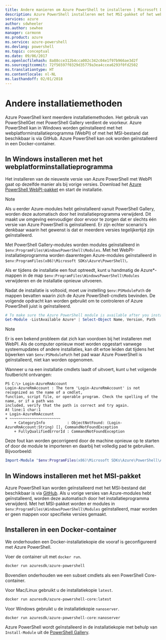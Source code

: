 ```yaml
---
title: Andere manieren om Azure PowerShell te installeren | Microsoft Docs
description: Azure PowerShell installeren met het MSI-pakket of het webplatforminstallatieprogramma.
services: azure
author: sdwheeler
ms.author: sewhee
manager: carmonm
ms.product: azure
ms.service: azure-powershell
ms.devlang: powershell
ms.topic: conceptual
ms.date: 09/06/2017
ms.openlocfilehash: 8a88cce312b4cca002c342c04e1f97b966ae3d2f
ms.sourcegitcommit: 72f56597f0329d35779a3ea4ccea6293f0fd2502
ms.translationtype: HT
ms.contentlocale: nl-NL
ms.lasthandoff: 02/01/2018
---
```

# <a name="other-installation-methods"></a>Andere installatiemethoden

Azure PowerShell kent meerdere installatiemethoden. Het gebruik van PowerShellGet met PowerShell Gallery verdient de voorkeur. Azure PowerShell kan in Windows worden geïnstalleerd met het webplatforminstallatieprogramma (WebPI) of met het MSI-bestand dat beschikbaar is via GitHub. Azure PowerShell kan ook worden geïnstalleerd in een Docker-container.

## <a name="install-on-windows-using-the-web-platform-installer"></a>In Windows installeren met het webplatforminstallatieprogramma

Het installeren van de nieuwste versie van Azure PowerShell met WebPI gaat op dezelfde manier als bij vorige versies.
Download het [Azure PowerShell WebPI-pakket](http://aka.ms/webpi-azps) en start de installatie.

> [!NOTE]
> Als u eerder Azure-modules hebt geïnstalleerd vanuit PowerShell Gallery, worden deze automatisch door het installatieprogramma verwijderd. Dit maakt uw omgeving eenvoudiger door ervoor te zorgen dat er slechts één versie van Azure PowerShell is geïnstalleerd. Er zijn echter scenario's denkbaar waarin het gewenst is dat er meerdere versies tegelijkertijd zijn geïnstalleerd.
>
> Met PowerShell Gallery-modules worden modules geïnstalleerd in `$env:ProgramFiles\WindowsPowerShell\Modules`. Met het WebPI-installatieprogramma worden daarentegen Azure-modules geïnstalleerd in `$env:ProgramFiles(x86)\Microsoft SDKs\Azure\PowerShell\`.
>
> Als er tijdens de installatie een fout optreedt, kunt u handmatig de Azure*-mappen in de map `$env:ProgramFiles\WindowsPowerShell\Modules` verwijderen en de installatie opnieuw uitvoeren.

Nadat de installatie is voltooid, moet uw instelling `$env:PSModulePath` de mappen bevatten waarin zich de Azure PowerShell-cmdlets bevinden. De volgende opdracht kan worden gebruikt om te controleren of Azure PowerShell juist is geïnstalleerd.

```powershell
# To make sure the Azure PowerShell module is available after you install
Get-Module -ListAvailable Azure* | Select-Object Name, Version, Path
```

> [!NOTE]
> Er is een bekend probleem dat zich kan voordoen bij het installeren met WebPI. Als de computer opnieuw moet worden opgestart vanwege systeemupdates of andere installaties, kan dit ertoe leiden dat tijdens het bijwerken van `$env:PSModulePath` het pad waar Azure PowerShell is geïnstalleerd, niet kan worden opgenomen.

Wanneer u na een installatie cmdlets laadt of uitvoert, kunt u het volgende foutbericht ontvangen:

```
PS C:\> Login-AzureRmAccount
Login-AzureRmAccount : The term 'Login-AzureRmAccount' is not recognized as the name of a cmdlet,
function, script file, or operable program. Check the spelling of the name, or if a path was
included, verify that the path is correct and try again.
At line:1 char:1
+ Login-AzureRmAccount
+ ~~~~~~~~~~~~~~~~~~~~~~~
    + CategoryInfo          : ObjectNotFound: (Login-AzureRmAccount:String) [], CommandNotFoundException
    + FullyQualifiedErrorId : CommandNotFoundException
```

Deze fout kan worden gecorrigeerd door de machine opnieuw op te starten of door de module te importeren en daarbij het volledig pad te gebruiken. Bijvoorbeeld:

```powershell
Import-Module "$env:ProgramFiles(x86)\Microsoft SDKs\Azure\PowerShell\AzureRM.psd1"
```

## <a name="install-on-windows-using-the-msi-package"></a>In Windows installeren met het MSI-pakket

Azure PowerShell kan worden geïnstalleerd met het MSI-bestand dat beschikbaar is via [GitHub](https://aka.ms/azps-release). Als u vorige versies van Azure-modules hebt geïnstalleerd, worden deze automatisch door het installatieprogramma verwijderd. Met het MSI-pakket worden er modules in `$env:ProgramFiles\WindowsPowerShell\Modules` geïnstalleerd, maar worden er geen mappen voor specifieke versies gemaakt.

## <a name="install-in-a-docker-container"></a>Installeren in een Docker-container

We onderhouden een Docker-installatiekopie die vooraf is geconfigureerd met Azure PowerShell.

Voer de container uit met `docker run`.

```powershell
docker run azuresdk/azure-powershell
```

Bovendien onderhouden we een subset cmdlets als een PowerShell Core-container.

Voor Mac/Linux gebruikt u de installatiekopie `latest`.

```bash
docker run azuresdk/azure-powershell-core:latest
```

Voor Windows gebruikt u de installatiekopie `nanoserver`.

```powershell
docker run azuresdk/azure-powershell-core:nanoserver
```

Azure PowerShell wordt geïnstalleerd in de installatiekopie met behulp van `Install-Module` uit de [PowerShell Gallery](https://www.powershellgallery.com/).

